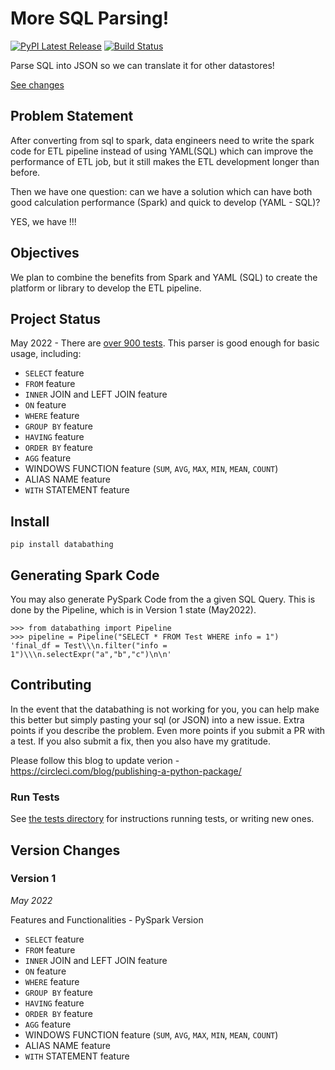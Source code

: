 # More SQL Parsing!

[![PyPI Latest Release](https://img.shields.io/pypi/v/databathing.svg)](https://pypi.org/project/databathing/)
[![Build Status](https://circleci.com/gh/jason-jz-zhu/databathing/tree/master.svg?style=svg)](https://app.circleci.com/pipelines/github/jason-jz-zhu/databathing)


Parse SQL into JSON so we can translate it for other datastores!

[See changes](https://github.com/jason-jz-zhu/databathing#version-changes)


## Problem Statement

After converting from sql to spark, data engineers need to write the spark code for ETL pipeline instead of using YAML(SQL) which can improve the performance of ETL job, but it still makes the ETL development longer than before. 

Then we have one question: can we have a solution which can have both good calculation performance (Spark) and quick to develop (YAML - SQL)?

YES, we have !!!

## Objectives

We plan to combine the benefits from Spark and YAML (SQL) to create the platform or library to develop the ETL pipeline. 


## Project Status

May 2022 - There are [over 900 tests](https://app.circleci.com/pipelines/github/jason-jz-zhu/databathing). This parser is good enough for basic usage, including:
* `SELECT` feature
* `FROM` feature
* `INNER` JOIN and LEFT JOIN feature
* `ON` feature
* `WHERE` feature
* `GROUP BY` feature
* `HAVING` feature
* `ORDER BY` feature
* `AGG` feature
* WINDOWS FUNCTION feature (`SUM`, `AVG`, `MAX`, `MIN`, `MEAN`, `COUNT`)
* ALIAS NAME feature
* `WITH` STATEMENT feature

## Install

    pip install databathing


## Generating Spark Code

You may also generate PySpark Code from the a given SQL Query. This is done by the Pipeline, which is in Version 1 state (May2022).

    >>> from databathing import Pipeline
    >>> pipeline = Pipeline("SELECT * FROM Test WHERE info = 1")
    'final_df = Test\\\n.filter("info = 1")\\\n.selectExpr("a","b","c")\n\n'

## Contributing

In the event that the databathing is not working for you, you can help make this better but simply pasting your sql (or JSON) into a new issue. Extra points if you describe the problem. Even more points if you submit a PR with a test. If you also submit a fix, then you also have my gratitude. 

Please follow this blog to update verion - https://circleci.com/blog/publishing-a-python-package/


### Run Tests

See [the tests directory](https://github.com/jason-jz-zhu/databathing/tree/develop/tests) for instructions running tests, or writing new ones.

## Version Changes


### Version 1

*May 2022*

Features and Functionalities - PySpark Version
* `SELECT` feature
* `FROM` feature
* `INNER` JOIN and LEFT JOIN feature
* `ON` feature
* `WHERE` feature
* `GROUP BY` feature
* `HAVING` feature
* `ORDER BY` feature
* `AGG` feature
* WINDOWS FUNCTION feature (`SUM`, `AVG`, `MAX`, `MIN`, `MEAN`, `COUNT`)
* ALIAS NAME feature
* `WITH` STATEMENT feature





